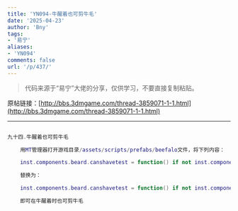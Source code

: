 ```yaml
---
title: 'YN094-牛醒着也可剪牛毛'
date: '2025-04-23'
author: 'Bny'
tags:
- '易宁'
aliases:
- 'YN094'
comments: false
url: '/p/437/'
---
```


> 代码来源于“易宁”大佬的分享，仅供学习，不要直接复制粘贴。

原帖链接：[http://bbs.3dmgame.com/thread-3859071-1-1.html](http://bbs.3dmgame.com/thread-3859071-1-1.html)

---

```lua  

九十四.牛醒着也可剪牛毛

	用MT管理器打开游戏目录/assets/scripts/prefabs/beefalo文件，将下列内容：

	inst.components.beard.canshavetest = function() if not inst.components.sleeper:IsAsleep() then return false, "AWAKEBEEFALO" end return true end

	替换为：

	inst.components.beard.canshavetest = function() if not inst.components.sleeper:IsAsleep() then return true, "AWAKEBEEFALO" end return true end

	即可在牛醒着时也可剪牛毛

```  

